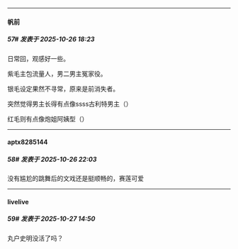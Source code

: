 ﻿
*****

####  帆前  
##### 57#       发表于 2025-10-26 18:23

日常回，观感好一些。

紫毛主包流量人，男二男主冤家役。

银毛设定果然不寻常，原来是前消失者。

突然觉得男主长得有点像ssss古利特男主（）

红毛则有点像炮姐阿姨型（）


*****

####  aptx8285144  
##### 58#       发表于 2025-10-26 22:03

没有尴尬的跳舞后的文戏还是挺顺畅的，赛莲可爱


*****

####  livelive  
##### 59#       发表于 2025-10-27 14:50

丸户史明没活了吗？

